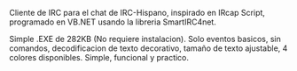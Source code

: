 Cliente de IRC para el chat de IRC-Hispano, inspirado en IRcap Script, programado en VB.NET usando la libreria SmartIRC4net.

Simple .EXE de 282KB (No requiere instalacion). Solo eventos basicos, sin comandos, decodificacion de texto decorativo, tamaño de texto ajustable, 4 colores disponibles. Simple, funcional y practico.

